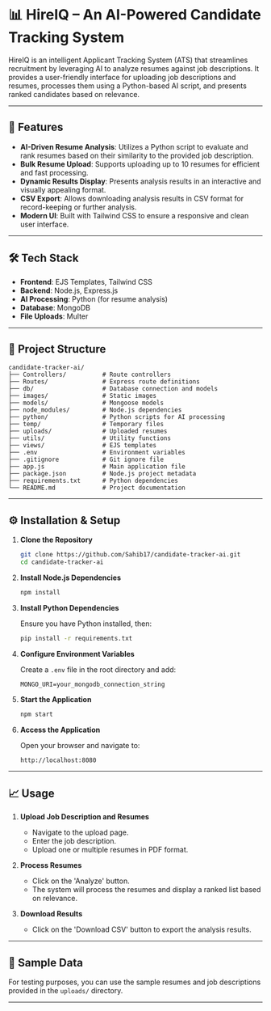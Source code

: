 
# 📊 HireIQ – An AI-Powered Candidate Tracking System

HireIQ is an intelligent Applicant Tracking System (ATS) that streamlines recruitment by leveraging AI to analyze resumes against job descriptions. It provides a user-friendly interface for uploading job descriptions and resumes, processes them using a Python-based AI script, and presents ranked candidates based on relevance.

---

## 🚀 Features

- **AI-Driven Resume Analysis**: Utilizes a Python script to evaluate and rank resumes based on their similarity to the provided job description.
- **Bulk Resume Upload**: Supports uploading up to 10 resumes for efficient and fast processing.
- **Dynamic Results Display**: Presents analysis results in an interactive and visually appealing format.
- **CSV Export**: Allows downloading analysis results in CSV format for record-keeping or further analysis.
- **Modern UI**: Built with Tailwind CSS to ensure a responsive and clean user interface.

---

## 🛠️ Tech Stack

- **Frontend**: EJS Templates, Tailwind CSS
- **Backend**: Node.js, Express.js
- **AI Processing**: Python (for resume analysis)
- **Database**: MongoDB
- **File Uploads**: Multer

---

## 📂 Project Structure

```
candidate-tracker-ai/
├── Controllers/          # Route controllers
├── Routes/               # Express route definitions
├── db/                   # Database connection and models
├── images/               # Static images
├── models/               # Mongoose models
├── node_modules/         # Node.js dependencies
├── python/               # Python scripts for AI processing
├── temp/                 # Temporary files
├── uploads/              # Uploaded resumes
├── utils/                # Utility functions
├── views/                # EJS templates
├── .env                  # Environment variables
├── .gitignore            # Git ignore file
├── app.js                # Main application file
├── package.json          # Node.js project metadata
├── requirements.txt      # Python dependencies
└── README.md             # Project documentation
```

---

## ⚙️ Installation & Setup

1. **Clone the Repository**

   ```bash
   git clone https://github.com/Sahib17/candidate-tracker-ai.git
   cd candidate-tracker-ai
   ```

2. **Install Node.js Dependencies**

   ```bash
   npm install
   ```

3. **Install Python Dependencies**

   Ensure you have Python installed, then:

   ```bash
   pip install -r requirements.txt
   ```

4. **Configure Environment Variables**

   Create a `.env` file in the root directory and add:

   ```env
   MONGO_URI=your_mongodb_connection_string
   ```

5. **Start the Application**

   ```bash
   npm start
   ```

6. **Access the Application**

   Open your browser and navigate to:

   ```
   http://localhost:8080
   ```

---

## 📈 Usage

1. **Upload Job Description and Resumes**
   - Navigate to the upload page.
   - Enter the job description.
   - Upload one or multiple resumes in PDF format.

2. **Process Resumes**
   - Click on the 'Analyze' button.
   - The system will process the resumes and display a ranked list based on relevance.

3. **Download Results**
   - Click on the 'Download CSV' button to export the analysis results.

---

## 🧪 Sample Data

For testing purposes, you can use the sample resumes and job descriptions provided in the `uploads/` directory.

---


